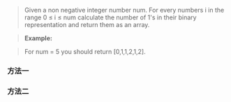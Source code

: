 >Given a non negative integer number num. For every numbers i in the range 0 ≤ i ≤ num calculate the number of 1's in their binary representation and return them as an array.

>**Example:**

>For num = 5 you should return [0,1,1,2,1,2].

### 方法一


   
### 方法二

